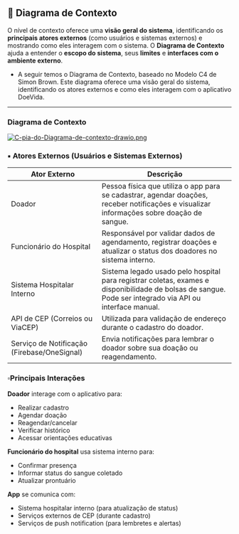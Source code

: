 ## 📌  Diagrama de Contexto

O nível de contexto oferece uma **visão geral do sistema**, identificando os **principais atores externos** (como usuários e sistemas externos) e mostrando como eles interagem com o sistema. O **Diagrama de Contexto** ajuda a entender o **escopo do sistema**, seus **limites** e **interfaces com o ambiente externo**.
- A seguir temos o Diagrama de Contexto, baseado no Modelo C4 de Simon Brown. Este diagrama oferece uma visão geral do sistema, identificando os atores externos e como eles interagem com o aplicativo DoeVida. 
---

### Diagrama de Contexto 

[![C-pia-do-Diagrama-de-contexto-drawio.png](https://i.postimg.cc/Qx9SNhz7/C-pia-do-Diagrama-de-contexto-drawio.png)](https://postimg.cc/KRbtJSxc)

### ▪️ Atores Externos (Usuários e Sistemas Externos)

|**Ator Externo**|**Descrição**|
|-|-|
|Doador|	Pessoa física que utiliza o app para se cadastrar, agendar doações, receber notificações e visualizar informações sobre doação de sangue.|
|Funcionário do Hospital|	Responsável por validar dados de agendamento, registrar doações e atualizar o status dos doadores no sistema interno.|
|Sistema Hospitalar Interno|Sistema legado usado pelo hospital para registrar coletas, exames e disponibilidade de bolsas de sangue. Pode ser integrado via API ou interface manual.|
|API de CEP (Correios ou ViaCEP)|	Utilizada para validação de endereço durante o cadastro do doador.|
|Serviço de Notificação (Firebase/OneSignal)|	Envia notificações para lembrar o doador sobre sua doação ou reagendamento.|

### ▫️Principais Interações

**Doador** interage com o aplicativo para:
- Realizar cadastro
- Agendar doação
- Reagendar/cancelar
- Verificar histórico
- Acessar orientações educativas

**Funcionário do hospital** usa sistema interno para:

- Confirmar presença
- Informar status do sangue coletado
- Atualizar prontuário

**App** se comunica com:

- Sistema hospitalar interno (para atualização de status)
- Serviços externos de CEP (durante cadastro)
- Serviços de push notification (para lembretes e alertas)
